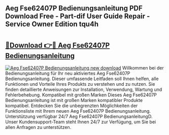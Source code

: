 ## Aeg Fse62407P Bedienungsanleitung PDF Download Free - Part-dif User Guide Repair - Service Owner Edition tqu4h

# <h2><a href="http://df4qte9.blite.top/?on=Aeg+Fse62407P+Bedienungsanleitung">🔗Download 👉🔴 Aeg Fse62407P Bedienungsanleitung</a></h2>

[![Aeg Fse62407P Bedienungsanleitung new download](https://i.imgur.com/lujVjoI.png)](http://df4qte9.blite.top/?on=Aeg+Fse62407P+Bedienungsanleitung)
Willkommen bei der Bedienungsanleitung für Ihr neu aktiviertes Aeg Fse62407P Bedienungsanleitung. Dieser umfassende Leitfaden soll Ihnen helfen, alle Funktionen und Vorteile Ihres Produkts zu verstehen und zu nutzen. Sie finden detaillierte Anweisungen zur Installation, Verwendung, Wartung und Fehlerbehebung. Kompatibel mit großen Marken Dieses Aeg Fse62407P Bedienungsanleitung ist mit großen Marken kompatibler Produkte kompatibel. Entdecken Sie die unbegrenzten Möglichkeiten der Funktionsliste mit Ihrem neuen Aeg Fse62407P Bedienungsanleitung. Unterstützung verfügbar 24/7 Aeg Fse62407P BedienungsanleitungD. Unser Kundensupport-Team steht Ihnen 24/7 zur Verfügung, um Sie bei allen Anfragen zu unterstützen.
